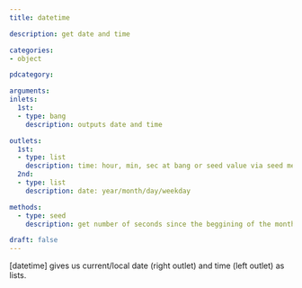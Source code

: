 ```yaml
---
title: datetime

description: get date and time

categories:
- object

pdcategory: 

arguments:
inlets:
  1st:
  - type: bang
    description: outputs date and time

outlets:
  1st:
  - type: list
    description: time: hour, min, sec at bang or seed value via seed message
  2nd:
  - type: list
    description: date: year/month/day/weekday

methods:
  - type: seed
    description: get number of seconds since the beggining of the month to use it as a seed value

draft: false
---
```


[datetime] gives us current/local date (right outlet) and time (left outlet) as lists.


